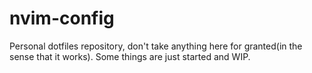 # nvim-config
Personal dotfiles repository, don't take anything here for granted(in the sense that it works). Some things are just started and WIP.
